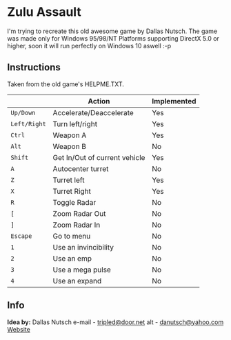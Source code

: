 # Zulu Assault
I'm trying to recreate this old awesome game by Dallas Nutsch.
The game was made only for Windows 95/98/NT Platforms supporting DirectX 5.0 or higher, soon it will run perfectly on Windows 10 aswell :-p

## Instructions

Taken from the old game's HELPME.TXT.

|     |Action|Implemented|
|-----|------|-----------|
|`Up/Down` |Accelerate/Deaccelerate|Yes|
|`Left/Right`|Turn left/right|Yes|
|`Ctrl`|Weapon A|Yes|
|`Alt`|Weapon B|No|
|`Shift`|Get In/Out of current vehicle|Yes|
|`A`|Autocenter turret|No|
|`Z`|Turret left|Yes|
|`X`|Turret Right|Yes|
|`R`|Toggle Radar|No|
|`[` |Zoom Radar Out|No|
|`]`|Zoom Radar In|No|
|`Escape`|Go to menu|No|
|`1`|Use an invincibility  |No|
|`2`|Use an emp|No|
|`3`|Use a mega pulse|No|
|`4`|Use an expand |No|

## Info
**Idea by:**
Dallas Nutsch
 e-mail - tripled@door.net
 alt    - danutsch@yahoo.com
[Website](www.door.net/arrowhead)